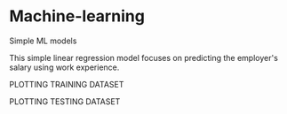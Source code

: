 # Machine-learning
Simple ML models

This simple linear regression model focuses on predicting the employer's salary using work experience.

PLOTTING TRAINING DATASET







PLOTTING TESTING DATASET

